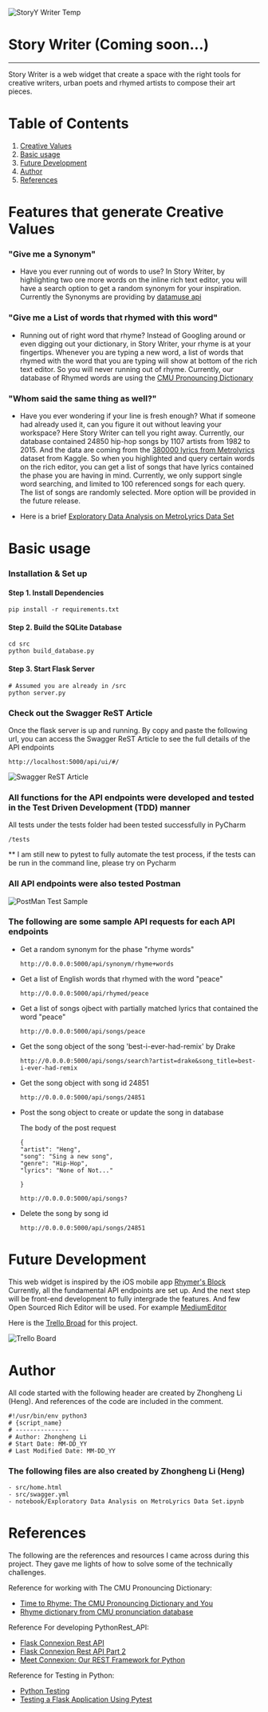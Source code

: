 ![StoryY Writer Temp](Doc_Images/Story_writer_home_Screen_Temp.png?raw=true "StoryY Writer Temp Home Screen")

# Story Writer (Coming soon...)
-----------------
Story Writer is a web widget that create a space with the right tools for creative writers, urban poets and rhymed artists to compose their art pieces.  


# Table of Contents
1. [Creative Values](README.md#creative-values)
2. [Basic usage](README.md#basic-usage)
3. [Future Development](README.md#future-development)
4. [Author](README.md#author)
5. [References](README.md#references)


# Features that generate Creative Values

### "Give me a Synonym" 
  - Have you ever running out of words to use? In Story Writer, by highlighting two ore more words on the inline rich text editor, you will have a search option to get a random synonym for your inspiration. Currently the Synonyms are providing by [datamuse api](https://www.datamuse.com/api/) 

  
### "Give me a List of words that rhymed with this word" 
  - Running out of right word that rhyme? Instead of Googling around or even digging out your dictionary, in Story Writer, your rhyme is at your fingertips. Whenever you are typing a new word, a list of words that rhymed with the word that you are typing will show at bottom of the rich text editor. So you will never running out of rhyme. Currently, our database of Rhymed words are using the [CMU Pronouncing Dictionary](http://www.speech.cs.cmu.edu/cgi-bin/cmudict#about)
  

  
 ### "Whom said the same thing as well?" 
  - Have you ever wondering if your line is fresh enough? What if someone had already used it, can you figure it out without leaving your workspace? Here Story Writer can tell you right away. Currently, our database contained 24850 hip-hop songs by 1107 artists from 1982 to 2015. And the data are coming from the [380000 lyrics from Metrolyrics](https://www.kaggle.com/gyani95/380000-lyrics-from-metrolyrics) dataset from Kaggle. So when you highlighted and query certain words on the rich editor, you can get a list of songs that have lyrics contained the phase you are having in mind. Currently, we only support single word searching, and limited to 100 referenced songs for each query. The list of songs are randomly selected. More option will be provided in the future release. 

  - Here is a brief [Exploratory Data Analysis on MetroLyrics Data Set](https://github.com/heng2j/Story_Writer/blob/master/notebook/Exploratory%20Data%20Analysis%20on%20MetroLyrics%20Data%20Set.ipynb) 

  


# Basic usage

### Installation & Set up

#### Step 1. Install Dependencies 

    pip install -r requirements.txt

#### Step 2. Build the SQLite Database
    cd src
    python build_database.py 

#### Step 3. Start Flask Server
    # Assumed you are already in /src
    python server.py
    
### Check out the Swagger ReST Article  
  Once the flask server is up and running. By copy and paste the following url, you can access the Swagger ReST Article to see the full details of the API endpoints
  
    http://localhost:5000/api/ui/#/
 
 
 ![Swagger ReST Article](Doc_Images/Swagger%20ReST%20Article.png?raw=true "Swagger ReST Article ")
 
 
### All functions for the API endpoints were developed and tested in the Test Driven Development (TDD) manner
  All tests under the tests folder had been tested successfully in PyCharm
  
    /tests 
    
   ** I am still new to pytest to fully automate the test process, if the tests can be run in the command line, please try on Pycharm

### All API endpoints were also tested Postman

  ![PostMan Test Sample ](Doc_Images/song_search_Postman_test.png?raw=true "PostMan Test Sample for song seraching with song title and artist name")
  
### The following are some sample API requests for each API endpoints

 - Get a random synonym for the phase "rhyme words"
       
       http://0.0.0.0:5000/api/synonym/rhyme+words

 - Get a list of English words that rhymed with the word "peace" 
       
       http://0.0.0.0:5000/api/rhymed/peace
       
  - Get a list of songs ojbect with partially matched lyrics that contained the word "peace" 
       
        http://0.0.0.0:5000/api/songs/peace
         
  - Get the song object of the song 'best-i-ever-had-remix' by Drake
       
        http://0.0.0.0:5000/api/songs/search?artist=drake&song_title=best-i-ever-had-remix
        
  - Get the song object with song id 24851
        
        http://0.0.0.0:5000/api/songs/24851
        
           
  - Post the song object to create or update the song in database
  
    The body of the post request
  
        {
        "artist": "Heng",
        "song": "Sing a new song",
        "genre": "Hip-Hop",
        "lyrics": "None of Not..."
	
        }
        
        http://0.0.0.0:5000/api/songs?
        
  - Delete the song by song id
        
        http://0.0.0.0:5000/api/songs/24851
        

 # Future Development
 
 This web widget is inspired by the iOS mobile app [Rhymer's Block](https://appsite.skygear.io/rhymer_s_block/)
 Currently, all the fundamental API endpoints are set up. And the next step will be front-end development to fully intergrade the features. And few Open Sourced Rich Editor will be used. For example [MediumEditor](https://github.com/yabwe/medium-editor)
 
 Here is the [Trello Broad](https://trello.com/b/yZ2EeRUG/storywriter) for this project. 
 
  ![Trello Board](Doc_Images/Trello_board.png?raw=true "Trello Board")
 
 
 
 # Author
 All code started with the following header are created by Zhongheng Li (Heng). And references of the code are included in the comment.
 
    #!/usr/bin/env python3
    # {script_name}
    # ---------------
    # Author: Zhongheng Li
    # Start Date: MM-DD_YY
    # Last Modified Date: MM-DD_YY
 
 ### The following files are also created by Zhongheng Li (Heng)
    - src/home.html
    - src/swagger.yml
    - notebook/Exploratory Data Analysis on MetroLyrics Data Set.ipynb

    
 # References
 
 The following are the references and resources I came across during this project. They gave me lights of how to solve some of the technically challenges.
 
 Reference for working with The CMU Pronouncing Dictionary:
- [Time to Rhyme: The CMU Pronouncing Dictionary and You](https://www.youtube.com/watch?v=W0pdPNh86H0)
- [Rhyme dictionary from CMU pronunciation database](https://stackoverflow.com/questions/15822832/rhyme-dictionary-from-cmu-pronunciation-database)

Reference For developing PythonRest_API: 
- [Flask Connexion Rest API](https://realpython.com/flask-connexion-rest-api/)
- [Flask Connexion Rest API Part 2](https://realpython.com/flask-connexion-rest-api-part-2/)
- [Meet Connexion: Our REST Framework for Python](https://jobs.zalando.com/tech/blog/meet-connexion-our-rest-framework-for-python/?gh_src=4n3gxh1)


Reference for Testing in Python:
- [Python Testing](https://realpython.com/python-testing/)
- [Testing a Flask Application Using Pytest](https://www.patricksoftwareblog.com/testing-a-flask-application-using-pytest/)

